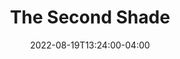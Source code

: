 ---
title: "The Second Shade"
date: 2022-08-19T13:24:00-04:00
tags: ["foo", "bar"]
featured: false
draft: true
---